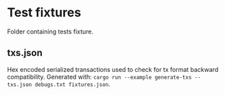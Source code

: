 # Test fixtures

Folder containing tests fixture.

## txs.json

Hex encoded serialized transactions used to check for tx format backward compatibility.
Generated with: `cargo run --example generate-txs -- txs.json debugs.txt fixtures.json`.
